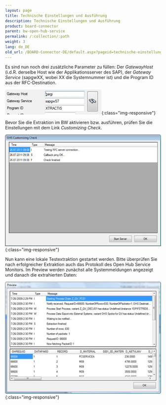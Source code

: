 ```yaml
---
layout: page
title: Technische Einstellungen und Ausführung
description: Technische Einstellungen und Ausführung
product: board-connector
parent: bw-open-hub-service
permalink: /:collection/:path
weight: 3
lang: de_DE
old_url: /BOARD-Connector-DE/default.aspx?pageid=technische-einstellungen-und-ausfuehrung
---
```


Es sind nun noch drei zusätzliche Parameter zu füllen: Der *GatewayHost* (i.d.R. derselbe Host wie der Applikationsserver des SAP), der *Gateway Service* (sapgwXX, wobei XX die Systemnummer ist) und die Program ID aus der RFC-Destination.

![OHS-Gateway](/img/content/OHS-Gateway.png){:class="img-responsive"}


Bevor Sie die Extraktion im BW aktivieren bzw. ausführen, prüfen Sie die Einstellungen mit dem Link *Customizing Check*.

![OHS-Preferences-02](/img/content/OHS-Preferences-02.png){:class="img-responsive"}


Nun kann eine lokale Testextraktion gestartet werden. Bitte überprüfen Sie nach erfolgreicher Extraktion auch das Protokoll des Open Hub Service Monitors. Im Preview werden zunächst alle Systemmeldungen angezeigt und danach die extrahierten Daten:

![OHS-Preferences-03](/img/content/OHS-Preferences-03.png){:class="img-responsive"}